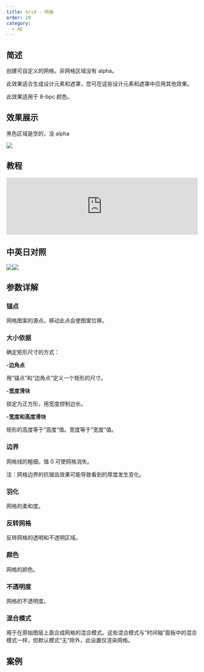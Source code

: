 ```yaml
---
title: Grid - 网格
order: 20
category:
  - AE
---
```


## 简述

创建可自定义的网格。非网格区域没有 alpha。

此效果适合生成设计元素和遮罩，您可在这些设计元素和遮罩中应用其他效果。

此效果适用于 8-bpc 颜色。

## 效果展示

黑色区域是空的，没 alpha

![](https://cdn.yuelili.com/20211230161109.png)

## 教程

<iframe src="https://player.bilibili.com/player.html?bvid=BV1e34y1X7Vj&page=45&high_quality=1" width="100%" allowfullscreen="allowfullscreen" frameborder="0"></iframe>

## 中英日对照

![](https://mir.yuelili.com/wp-content/uploads/user/AE/effects/AE-Effects-Generate-Grid.png)![](https://mir.yuelili.com/wp-content/uploads/user/AE/effects/AE-Effects-Generate-Grid_cn.png)

## 参数详解

### 锚点

网格图案的源点。移动此点会使图案位移。

### 大小依据

确定矩形尺寸的方式：

**-边角点**

用“锚点”和“边角点”定义一个矩形的尺寸。

**-宽度滑块**

锁定为正方形，用宽度控制边长。

**-宽度和高度滑块**

矩形的高度等于“高度”值。宽度等于“宽度”值。

### 边界

网格线的粗细。值 0 可使网格消失。

注：网格边界的抗锯齿效果可能导致看到的厚度发生变化。

### 羽化

网格的柔和度。

### 反转网格

反转网格的透明和不透明区域。

### 颜色

网格的颜色。

### 不透明度

网格的不透明度。

### 混合模式

用于在原始图层上面合成网格的混合模式。这些混合模式与“时间轴”面板中的混合模式一样，但默认模式“无”除外，此设置仅渲染网格。

## 案例

